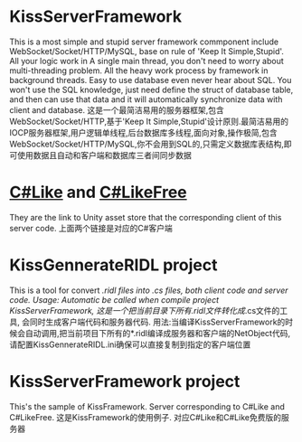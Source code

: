 # KissServerFramework
This is a most simple and stupid server framework commponent include WebSocket/Socket/HTTP/MySQL, base on rule of 'Keep It Simple,Stupid'. All your logic work in A single main thread, you don't need to worry about multi-threading problem. All the heavy work process by framework in background threads. Easy to use database even never hear about SQL. You won't use the SQL knowledge, just need define the struct of database table, and then can use that data and it will automatically synchronize data with client and database.
这是一个最简洁易用的服务器框架,包含WebSocket/Socket/HTTP,基于'Keep It Simple,Stupid'设计原则.最简洁易用的IOCP服务器框架,用户逻辑单线程,后台数据库多线程,面向对象,操作极简,包含WebSocket/Socket/HTTP/MySQL,你不会用到SQL的,只需定义数据库表结构,即可使用数据且自动和客户端和数据库三者间同步数据

# [C#Like](https://assetstore.unity.com/packages/tools/integration/c-like-hot-update-framework-222256) and [C#LikeFree](https://assetstore.unity.com/packages/tools/integration/c-likefree-hot-update-framework-222880) 
They are the link to Unity asset store that the corresponding client of this server code.
上面两个链接是对应的C#客户端

# KissGennerateRIDL project
This is a tool for convert *.ridl files into *.cs files, both client code and server code.
Usage: Automatic be called when compile project KissServerFramework, 
这是一个把当前目录下所有*.ridl文件转化成*.cs文件的工具, 会同时生成客户端代码和服务器代码.
用法:当编译KissServerFramework的时候会自动调用,把当前项目下所有的*.ridl编译成服务器和客户端的NetObject代码,请配置KissGennerateRIDL.ini确保可以直接复制到指定的客户端位置

# KissServerFramework project
This's the sample of KissFramework. Server corresponding to C#Like and C#LikeFree.
这是KissFramework的使用例子. 对应C#Like和C#Like免费版的服务器
